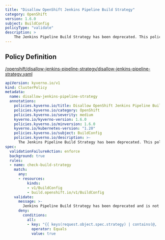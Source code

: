 ```yaml
---
title: "Disallow OpenShift Jenkins Pipeline Build Strategy"
category: OpenShift
version: 1.6.0
subject: BuildConfig
policyType: "validate"
description: >
    The Jenkins Pipeline Build Strategy has been deprecated. This policy prevents its use. Use OpenShift Pipelines instead.
---
```


## Policy Definition
<a href="https://github.com/kyverno/policies/raw/release-1.6//openshift/disallow-jenkins-pipeline-strategy/disallow-jenkins-pipeline-strategy.yaml" target="-blank">/openshift/disallow-jenkins-pipeline-strategy/disallow-jenkins-pipeline-strategy.yaml</a>

```yaml
apiVersion: kyverno.io/v1
kind: ClusterPolicy
metadata:
  name: disallow-jenkins-pipeline-strategy
  annotations:
    policies.kyverno.io/title: Disallow OpenShift Jenkins Pipeline Build Strategy 
    policies.kyverno.io/category: OpenShift
    policies.kyverno.io/severity: medium
    kyverno.io/kyverno-version: 1.6.0
    policies.kyverno.io/minversion: 1.6.0
    kyverno.io/kubernetes-version: "1.20"
    policies.kyverno.io/subject: BuildConfig
    policies.kyverno.io/description: >-
      The Jenkins Pipeline Build Strategy has been deprecated. This policy prevents its use. Use OpenShift Pipelines instead.
spec:
  validationFailureAction: enforce
  background: true
  rules:
  - name: check-build-strategy
    match:
      any:
      - resources:
          kinds:
          - v1/BuildConfig
          - build.openshift.io/v1/BuildConfig
    validate:
      message: >-
        Jenkins Pipeline Build Strategy has been deprecated and is not allowed
      deny: 
        conditions:
          all:
          - key: "{{ keys(request.object.spec.strategy) | contains(@, 'jenkinsPipelineStrategy') }}"
            operator: Equals
            value: true

```
